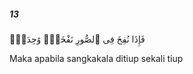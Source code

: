 ##### 13

<span class="ayah">فَإِذَا نُفِخَ فِى ٱلصُّورِ نَفْخَةٌۭ وَٰحِدَةٌۭ</span>

<span class="ayah_translation">Maka apabila sangkakala ditiup sekali tiup</span>
